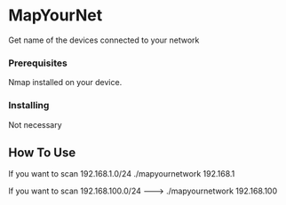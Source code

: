 # MapYourNet
Get name of the devices connected to your network


### Prerequisites

Nmap installed on your device.


### Installing

Not necessary


## How To Use 

If you want to scan 192.168.1.0/24   ./mapyournetwork 192.168.1

If you want to scan 192.168.100.0/24 ---> ./mapyournetwork 192.168.100
